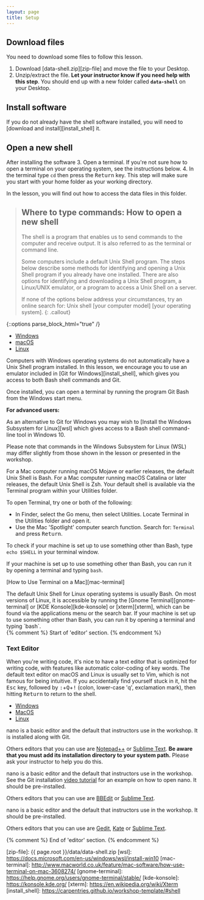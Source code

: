```yaml
---
layout: page
title: Setup
---
```



## Download files
You need to download some files to follow this lesson.

1. Download [data-shell.zip][zip-file] and move the file to your Desktop.
2. Unzip/extract the file.
   **Let your instructor know if you need help with this step**.
   You should end up with a new folder called **`data-shell`** on your Desktop.

## Install software
If you do not already have the shell software installed, you will need to
[download and install][install_shell] it.

## Open a new shell
After installing the software
3. Open a terminal.
   If you're not sure how to open a terminal on your operating system, see the instructions below.
4. In the terminal type `cd` then press the <kbd>Return</kbd> key.
   This step will make sure you start with your home folder as your working directory.

In the lesson, you will find out how to access the data files in this folder.

> ## Where to type commands: How to open a new shell
>
> The shell is a program that enables us to send commands to the computer and receive output.
> It is also referred to as the terminal or command line.
>
> Some computers include a default Unix Shell program.
> The steps below describe some methods for identifying and opening
> a Unix Shell program if you already have one installed.
> There are also options for identifying and downloading a Unix Shell program,
> a Linux/UNIX emulator, or a program to access a Unix Shell on a server.
>
> If none of the options below address your circumstances,
> try an online search for: Unix shell [your computer model] [your operating system].
{: .callout}

{::options parse_block_html="true" /}
<div>
<ul class="nav nav-tabs nav-justified" role="tablist">
<li role="presentation" class="active"><a data-os="windows" href="#windows" aria-controls="Windows" role="tab" data-toggle="tab">Windows</a></li>
<li role="presentation"><a data-os="macos" href="#macos" aria-controls="macOS" role="tab" data-toggle="tab">macOS</a></li>
<li role="presentation"><a data-os="linux" href="#linux" aria-controls="Linux" role="tab" data-toggle="tab">Linux</a></li>
</ul>

<div class="tab-content">
<article role="tabpanel" class="tab-pane active" id="windows">
Computers with Windows operating systems do not automatically have a Unix Shell program
installed.
In this lesson, we encourage you to use an emulator included in [Git for Windows][install_shell],
which gives you access to both Bash shell commands and Git.

Once installed, you can open a terminal by running the program Git Bash from the Windows start
menu.

**For advanced users:**

As an alternative to Git for Windows you may wish to [Install the Windows Subsystem for Linux][wsl]
which gives access to a Bash shell command-line tool in Windows 10.

Please note that commands in the Windows Subsystem for Linux (WSL) may differ slightly
from those shown in the lesson or presented in the workshop.
</article>

<article role="tabpanel" class="tab-pane" id="macos">
For a Mac computer running macOS Mojave or earlier releases, the default Unix Shell is Bash.
For a Mac computer running macOS Catalina or later releases, the default Unix Shell is Zsh.
Your default shell is available via the Terminal program within your Utilities folder.

To open Terminal, try one or both of the following:
* In Finder, select the Go menu, then select Utilities.
  Locate Terminal in the Utilities folder and open it.
* Use the Mac 'Spotlight' computer search function.
  Search for: `Terminal` and press <kbd>Return</kbd>.

To check if your machine is set up to use something other than Bash,
type `echo $SHELL` in your terminal window.

If your machine is set up to use something other than Bash,
you can run it by opening a terminal and typing `bash`.

[How to Use Terminal on a Mac][mac-terminal]
</article>

<article role="tabpanel" class="tab-pane" id="linux">
The default Unix Shell for Linux operating systems is usually Bash.
On most versions of Linux, it is accessible by running the
[Gnome Terminal][gnome-terminal] or [KDE Konsole][kde-konsole] or [xterm][xterm],
which can be found via the applications menu or the search bar.
If your machine is set up to use something other than Bash,
you can run it by opening a terminal and typing `bash`.
</article>
</div>
</div>

<div id="editor"> {% comment %} Start of 'editor' section. {% endcomment %}
  <h3>Text Editor</h3>

  <p>
    When you're writing code, it's nice to have a text editor that is
    optimized for writing code, with features like automatic
    color-coding of key words. The default text editor on macOS and
    Linux is usually set to Vim, which is not famous for being
    intuitive. If you accidentally find yourself stuck in it, hit
    the <kbd>Esc</kbd> key, followed by <kbd>:</kbd>+<kbd>Q</kbd>+<kbd>!</kbd> 
    (colon, lower-case 'q', exclamation mark), then hitting <kbd>Return</kbd> to 
    return to the shell.
  </p>

  <div>
    <ul class="nav nav-tabs nav-justified" role="tablist">
      <li role="presentation" class="active"><a data-os="windows" href="#editor-windows" aria-controls="Windows" role="tab" data-toggle="tab">Windows</a></li>
      <li role="presentation"><a data-os="macos" href="#editor-macos" aria-controls="MacOS" role="tab" data-toggle="tab">MacOS</a></li>
      <li role="presentation"><a data-os="linux" href="#editor-linux" aria-controls="Linux" role="tab" data-toggle="tab">Linux</a></li>
    </ul>
    <div class="tab-content">
      <article role="tabpanel" class="tab-pane active" id="editor-windows">
        <p>
          nano is a basic editor and the default that instructors use in the workshop.
          It is installed along with Git.
        </p>
        <p>
          Others editors that you can use are
          <a href="https://notepad-plus-plus.org/">Notepad++</a> or
          <a href="https://www.sublimetext.com/">Sublime Text</a>.
          <strong>Be aware that you must
            add its installation directory to your system path.</strong>
          Please ask your instructor to help you do this.
        </p>
      </article>
      <article role="tabpanel" class="tab-pane active" id="editor-macos">
        <p>
          nano is a basic editor and the default that instructors use in the workshop.
          See the Git installation <a href="https://www.youtube.com/watch?v=9LQhwETCdwY ">video tutorial</a>
          for an example on how to open nano.
          It should be pre-installed.
        </p>
        <p>
          Others editors that you can use are
          <a href="https://www.barebones.com/products/bbedit/">BBEdit</a> or
          <a href="https://www.sublimetext.com/">Sublime Text</a>.
        </p>
      </article>
      <article role="tabpanel" class="tab-pane active" id="editor-linux">
        <p>
          nano is a basic editor and the default that instructors use in the workshop.
          It should be pre-installed.
        </p>
        <p>
          Others editors that you can use are
          <a href="https://wiki.gnome.org/Apps/Gedit">Gedit</a>,
          <a href="https://kate-editor.org/">Kate</a> or
          <a href="https://www.sublimetext.com/">Sublime Text</a>.
        </p>
      </article>
    </div>
  </div>
</div> {% comment %} End of 'editor' section. {% endcomment %}



[zip-file]: {{ page.root }}/data/data-shell.zip
[wsl]: https://docs.microsoft.com/en-us/windows/wsl/install-win10
[mac-terminal]: http://www.macworld.co.uk/feature/mac-software/how-use-terminal-on-mac-3608274/
[gnome-terminal]: https://help.gnome.org/users/gnome-terminal/stable/
[kde-konsole]: https://konsole.kde.org/
[xterm]: https://en.wikipedia.org/wiki/Xterm
[install_shell]: https://carpentries.github.io/workshop-template/#shell

